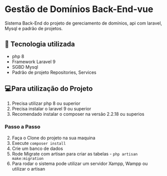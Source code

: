 # Gestão de Domínios Back-End-vue

Sistema Back-End do projeto de gereciamento de domínios, api com laravel, Mysql e padrão de projetos.

## 🚀 Tecnologia utilizada
* php 8
* Framework Laravel 9
* SGBD Mysql
* Padrão de projeto Repositories, Services
    
## 💻Para utilização do Projeto
 1.  Precisa utilizar php 8 ou superior
 2.  Precisa instalar o laravel 9 ou superior
 3.  Recomendado instalar o composer na versão 2.2.18 ou superios
 ### Passo a Passo
 2.  Faça o Clone do projeto na sua maquina
 3.  Execute `composer install`
 4.  Crie um banco de dados 
 5.  Rode Migrate com artisan para criar as tabelas - `php artisan make:migration`
 6.  Para rodar o sistema pode utilizar um servidor Xampp, Wampp ou utilizar o artisan 

